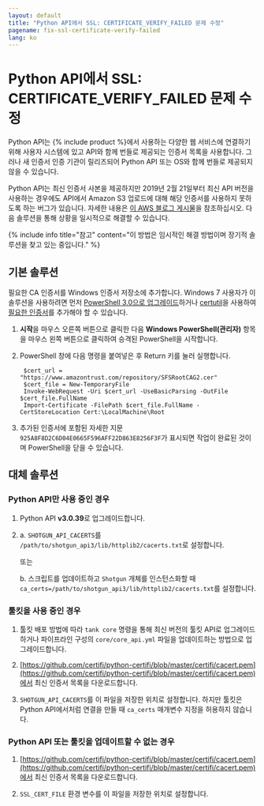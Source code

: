 ```yaml
---
layout: default
title: "Python API에서 SSL: CERTIFICATE_VERIFY_FAILED 문제 수정"
pagename: fix-ssl-certificate-verify-failed
lang: ko
---
```


# Python API에서 SSL: CERTIFICATE_VERIFY_FAILED 문제 수정

Python API는 {% include product %}에서 사용하는 다양한 웹 서비스에 연결하기 위해 사용자 시스템에 있고 API와 함께 번들로 제공되는 인증서 목록을 사용합니다. 그러나 새 인증서 인증 기관이 릴리즈되어 Python API 또는 OS와 함께 번들로 제공되지 않을 수 있습니다.

Python API는 최신 인증서 사본을 제공하지만 2019년 2월 21일부터 최신 API 버전을 사용하는 경우에도 API에서 Amazon S3 업로드에 대해 해당 인증서를 사용하지 못하도록 하는 버그가 있습니다. 자세한 내용은 [이 AWS 블로그 게시물](https://aws.amazon.com/ko/blogs/security/how-to-prepare-for-aws-move-to-its-own-certificate-authority/)을 참조하십시오. 다음 솔루션을 통해 상황을 일시적으로 해결할 수 있습니다.

{% include info title="참고" content="이 방법은 임시적인 해결 방법이며 장기적 솔루션을 찾고 있는 중입니다." %}

## 기본 솔루션

필요한 CA 인증서를 Windows 인증서 저장소에 추가합니다. Windows 7 사용자가 이 솔루션을 사용하려면 먼저 [PowerShell 3.0으로 업그레이드](https://docs.microsoft.com/ko/office365/enterprise/powershell/manage-office-365-with-office-365-powershell)하거나 [certutil](https://docs.microsoft.com/ko/windows-server/administration/windows-commands/certutil)을 사용하여 [필요한 인증서](https://www.amazontrust.com/repository/SFSRootCAG2.cer)를 추가해야 할 수 있습니다.

1. **시작**을 마우스 오른쪽 버튼으로 클릭한 다음 **Windows PowerShell(관리자)** 항목을 마우스 왼쪽 버튼으로 클릭하여 승격된 PowerShell을 시작합니다.

2. PowerShell 창에 다음 명령을 붙여넣은 후 Return 키를 눌러 실행합니다.

        $cert_url = "https://www.amazontrust.com/repository/SFSRootCAG2.cer"
        $cert_file = New-TemporaryFile
        Invoke-WebRequest -Uri $cert_url -UseBasicParsing -OutFile $cert_file.FullName
        Import-Certificate -FilePath $cert_file.FullName -CertStoreLocation Cert:\LocalMachine\Root

3. 추가된 인증서에 포함된 자세한 지문 `925A8F8D2C6D04E0665F596AFF22D863E8256F3F`가 표시되면 작업이 완료된 것이며 PowerShell을 닫을 수 있습니다.

## 대체 솔루션

### Python API만 사용 중인 경우

1. Python API **v3.0.39**로 업그레이드합니다.

2. a. `SHOTGUN_API_CACERTS`를 `/path/to/shotgun_api3/lib/httplib2/cacerts.txt`로 설정합니다.

   또는

   b. 스크립트를 업데이트하고 `Shotgun` 개체를 인스턴스화할 때 `ca_certs=/path/to/shotgun_api3/lib/httplib2/cacerts.txt`를 설정합니다.

### 툴킷을 사용 중인 경우

1. 툴킷 배포 방법에 따라 `tank core` 명령을 통해 최신 버전의 툴킷 API로 업그레이드하거나 파이프라인 구성의 `core/core_api.yml` 파일을 업데이트하는 방법으로 업그레이드합니다.

2. [https://github.com/certifi/python-certifi/blob/master/certifi/cacert.pem](https://github.com/certifi/python-certifi/blob/master/certifi/cacert.pem)에서 최신 인증서 목록을 다운로드합니다.

3. `SHOTGUN_API_CACERTS`를 이 파일을 저장한 위치로 설정합니다. 하지만 툴킷은 Python API에서처럼 연결을 만들 때 `ca_certs` 매개변수 지정을 허용하지 않습니다.

### Python API 또는 툴킷을 업데이트할 수 없는 경우

1. [https://github.com/certifi/python-certifi/blob/master/certifi/cacert.pem](https://github.com/certifi/python-certifi/blob/master/certifi/cacert.pem)에서 최신 인증서 목록을 다운로드합니다.

2. `SSL_CERT_FILE` 환경 변수를 이 파일을 저장한 위치로 설정합니다.
